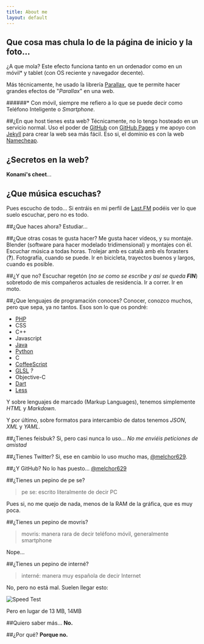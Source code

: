 ```yaml
---
title: About me
layout: default
---
```

## Que cosa mas chula lo de la página de inicio y la foto...
¿A que mola? Este efecto funciona tanto en un ordenador como en un móvil* y tablet (con OS reciente y navegador decente).

Más técnicamente, he usado la librería [Parallax](https://github.com/wagerfield/parallax), que te permite hacer grandes efectos de "_Parallax_" en una web.

######* Con móvil, siempre me refiero a lo que se puede decir como Teléfono Inteligente o _Smartphone_.


##¿En que host tienes esta web?
Técnicamente, no lo tengo hosteado en un servicio normal. Uso el poder de [GitHub](https://github.com) con [GitHub Pages](https://pages.github.com/) y me apoyo con [Jekyll](http://jekyllrb.com) para crear la web sea más fácil. Eso si, el dominio es con la web [Namecheap](http://www.namecheap.com).

## ¿Secretos en la web?
**Konami's cheet**...

## ¿Que música escuchas?
Pues escucho de todo... Si entráis en mi perfil de [Last.FM](http://www.lastfm.es/user/melchor629) podéis ver lo que suelo escuchar, pero no es todo.

##¿Que haces ahora?
Estudiar...

##¿Que otras cosas te gusta hacer?
Me gusta hacer vídeos, y su montaje. Blender (software para hacer modelado tridimensional) y montajes con él. Escuchar música a todas horas. Trolejar amb es català amb els forasters (__?__). Fotografía, cuando se puede. Ir en bicicleta, trayectos buenos y largos, cuando es posible.

##¿Y que no?
Escuchar regetón (_no se como se escribe y así se queda **FIN**_) sobretodo de mis compañeros actuales de residencia. Ir a correr. Ir en moto.

##¿Que lenguajes de programación conoces?
Conocer, conozco muchos, pero que sepa, ya no tantos. Esos son lo que os pondré:

 - [PHP](http://php.net)
 - CSS
 - C++
 - Javascript
 - [Java](https://www.java.com/)
 - [Python](https://www.python.org)
 - C
 - [CoffeeScript](http://coffeescript.org/)
 - [GLSL](https://www.opengl.org/documentation/glsl/) _?_
 - Objective-C
 - [Dart](https://www.dartlang.org/)
 - [Less](http://lesscss.org)

Y sobre lenguajes de marcado (Markup Languages), tenemos simplemente _HTML_ y _Markdown_.

Y por último, sobre formatos para intercambio de datos tenemos _JSON_, _XML_ y _YAML_.

##¿Tienes feisbuk?
Si, pero casi nunca lo uso... _No me enviéis peticiones de amistad_

##¿Tienes Twitter?
Si, ese en cambio lo uso mucho mas, [@melchor629](https://twitter.com/melchor629).

##¿Y GitHub? No lo has puesto...
[@melchor629](https://github.com/melchor629)

##¿Tienes un pepino de pe se?

>pe se: escrito literalmente de decir PC 

Pues si, no me quejo de nada, menos de la RAM de la gráfica, que es muy poca.

##¿Tienes un pepino de movris?
>movris: manera rara de decir teléfono móvil, generalmente smartphone

Nope...

##¿Tienes un pepino de interné?
>interné: manera muy española de decir Internet

No, pero no está mal. Suelen llegar esto:

![Speed Test](https://www.dropbox.com/s/ndu84yksivzxszq/Jazztel%20xD.png?dl=1)

Pero en lugar de 13 MB, 14MB

##Quiero saber más...
**No.**

##¿Por qué?
**Porque no.**

